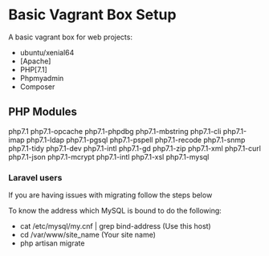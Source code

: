 # Basic Vagrant Box Setup

A basic vagrant box for web projects:

- ubuntu/xenial64
- [Apache]
- PHP[7.1]
- Phpmyadmin
- Composer


## PHP Modules

php7.1 php7.1-opcache php7.1-phpdbg php7.1-mbstring php7.1-cli php7.1-imap php7.1-ldap php7.1-pgsql php7.1-pspell php7.1-recode php7.1-snmp php7.1-tidy php7.1-dev php7.1-intl php7.1-gd php7.1-zip php7.1-xml php7.1-curl php7.1-json php7.1-mcrypt
php7.1-intl php7.1-xsl php7.1-mysql

### Laravel users
If you are having issues with migrating follow the steps below
 
To know the address which MySQL is bound to do the following:
- cat /etc/mysql/my.cnf | grep bind-address (Use this host)
- cd /var/www/site_name (Your site name)
- php artisan migrate